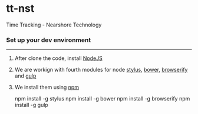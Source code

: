 tt-nst
====

Time Tracking - Nearshore Technology

### Set up your dev environment
---

1. After clone the code, install [NodeJS](http://nodejs.org/)
2. We are workign with fourth modules for node [stylus](http://learnboost.github.io/stylus/docs/executable.html), [bower](http://bower.io/), [browserify](http://browserify.org/) and [gulp](http://gulpjs.com/)
3. We install them using [npm](https://www.npmjs.org/)

	npm install -g stylus
	npm install -g bower
	npm install -g browserify
	npm install -g gulp
